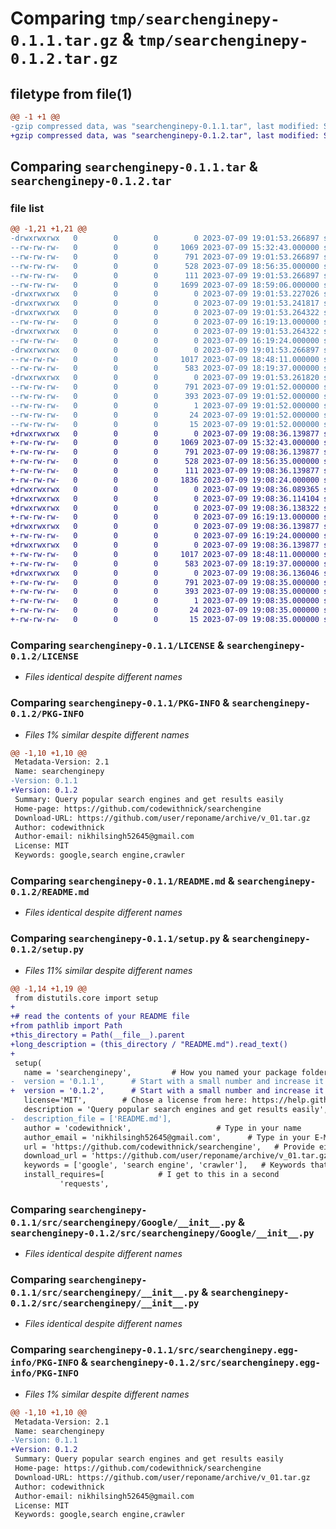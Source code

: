 # Comparing `tmp/searchenginepy-0.1.1.tar.gz` & `tmp/searchenginepy-0.1.2.tar.gz`

## filetype from file(1)

```diff
@@ -1 +1 @@
-gzip compressed data, was "searchenginepy-0.1.1.tar", last modified: Sun Jul  9 19:01:53 2023, max compression
+gzip compressed data, was "searchenginepy-0.1.2.tar", last modified: Sun Jul  9 19:08:36 2023, max compression
```

## Comparing `searchenginepy-0.1.1.tar` & `searchenginepy-0.1.2.tar`

### file list

```diff
@@ -1,21 +1,21 @@
-drwxrwxrwx   0        0        0        0 2023-07-09 19:01:53.266897 searchenginepy-0.1.1/
--rw-rw-rw-   0        0        0     1069 2023-07-09 15:32:43.000000 searchenginepy-0.1.1/LICENSE
--rw-rw-rw-   0        0        0      791 2023-07-09 19:01:53.266897 searchenginepy-0.1.1/PKG-INFO
--rw-rw-rw-   0        0        0      528 2023-07-09 18:56:35.000000 searchenginepy-0.1.1/README.md
--rw-rw-rw-   0        0        0      111 2023-07-09 19:01:53.266897 searchenginepy-0.1.1/setup.cfg
--rw-rw-rw-   0        0        0     1699 2023-07-09 18:59:06.000000 searchenginepy-0.1.1/setup.py
-drwxrwxrwx   0        0        0        0 2023-07-09 19:01:53.227026 searchenginepy-0.1.1/src/
-drwxrwxrwx   0        0        0        0 2023-07-09 19:01:53.241817 searchenginepy-0.1.1/src/searchenginepy/
-drwxrwxrwx   0        0        0        0 2023-07-09 19:01:53.264322 searchenginepy-0.1.1/src/searchenginepy/Brave/
--rw-rw-rw-   0        0        0        0 2023-07-09 16:19:13.000000 searchenginepy-0.1.1/src/searchenginepy/Brave/__init__.py
-drwxrwxrwx   0        0        0        0 2023-07-09 19:01:53.264322 searchenginepy-0.1.1/src/searchenginepy/DuckDuckGo/
--rw-rw-rw-   0        0        0        0 2023-07-09 16:19:24.000000 searchenginepy-0.1.1/src/searchenginepy/DuckDuckGo/__init__.py
-drwxrwxrwx   0        0        0        0 2023-07-09 19:01:53.266897 searchenginepy-0.1.1/src/searchenginepy/Google/
--rw-rw-rw-   0        0        0     1017 2023-07-09 18:48:11.000000 searchenginepy-0.1.1/src/searchenginepy/Google/__init__.py
--rw-rw-rw-   0        0        0      583 2023-07-09 18:19:37.000000 searchenginepy-0.1.1/src/searchenginepy/__init__.py
-drwxrwxrwx   0        0        0        0 2023-07-09 19:01:53.261820 searchenginepy-0.1.1/src/searchenginepy.egg-info/
--rw-rw-rw-   0        0        0      791 2023-07-09 19:01:52.000000 searchenginepy-0.1.1/src/searchenginepy.egg-info/PKG-INFO
--rw-rw-rw-   0        0        0      393 2023-07-09 19:01:52.000000 searchenginepy-0.1.1/src/searchenginepy.egg-info/SOURCES.txt
--rw-rw-rw-   0        0        0        1 2023-07-09 19:01:52.000000 searchenginepy-0.1.1/src/searchenginepy.egg-info/dependency_links.txt
--rw-rw-rw-   0        0        0       24 2023-07-09 19:01:52.000000 searchenginepy-0.1.1/src/searchenginepy.egg-info/requires.txt
--rw-rw-rw-   0        0        0       15 2023-07-09 19:01:52.000000 searchenginepy-0.1.1/src/searchenginepy.egg-info/top_level.txt
+drwxrwxrwx   0        0        0        0 2023-07-09 19:08:36.139877 searchenginepy-0.1.2/
+-rw-rw-rw-   0        0        0     1069 2023-07-09 15:32:43.000000 searchenginepy-0.1.2/LICENSE
+-rw-rw-rw-   0        0        0      791 2023-07-09 19:08:36.139877 searchenginepy-0.1.2/PKG-INFO
+-rw-rw-rw-   0        0        0      528 2023-07-09 18:56:35.000000 searchenginepy-0.1.2/README.md
+-rw-rw-rw-   0        0        0      111 2023-07-09 19:08:36.139877 searchenginepy-0.1.2/setup.cfg
+-rw-rw-rw-   0        0        0     1836 2023-07-09 19:08:24.000000 searchenginepy-0.1.2/setup.py
+drwxrwxrwx   0        0        0        0 2023-07-09 19:08:36.089365 searchenginepy-0.1.2/src/
+drwxrwxrwx   0        0        0        0 2023-07-09 19:08:36.114104 searchenginepy-0.1.2/src/searchenginepy/
+drwxrwxrwx   0        0        0        0 2023-07-09 19:08:36.138322 searchenginepy-0.1.2/src/searchenginepy/Brave/
+-rw-rw-rw-   0        0        0        0 2023-07-09 16:19:13.000000 searchenginepy-0.1.2/src/searchenginepy/Brave/__init__.py
+drwxrwxrwx   0        0        0        0 2023-07-09 19:08:36.139877 searchenginepy-0.1.2/src/searchenginepy/DuckDuckGo/
+-rw-rw-rw-   0        0        0        0 2023-07-09 16:19:24.000000 searchenginepy-0.1.2/src/searchenginepy/DuckDuckGo/__init__.py
+drwxrwxrwx   0        0        0        0 2023-07-09 19:08:36.139877 searchenginepy-0.1.2/src/searchenginepy/Google/
+-rw-rw-rw-   0        0        0     1017 2023-07-09 18:48:11.000000 searchenginepy-0.1.2/src/searchenginepy/Google/__init__.py
+-rw-rw-rw-   0        0        0      583 2023-07-09 18:19:37.000000 searchenginepy-0.1.2/src/searchenginepy/__init__.py
+drwxrwxrwx   0        0        0        0 2023-07-09 19:08:36.136046 searchenginepy-0.1.2/src/searchenginepy.egg-info/
+-rw-rw-rw-   0        0        0      791 2023-07-09 19:08:35.000000 searchenginepy-0.1.2/src/searchenginepy.egg-info/PKG-INFO
+-rw-rw-rw-   0        0        0      393 2023-07-09 19:08:35.000000 searchenginepy-0.1.2/src/searchenginepy.egg-info/SOURCES.txt
+-rw-rw-rw-   0        0        0        1 2023-07-09 19:08:35.000000 searchenginepy-0.1.2/src/searchenginepy.egg-info/dependency_links.txt
+-rw-rw-rw-   0        0        0       24 2023-07-09 19:08:35.000000 searchenginepy-0.1.2/src/searchenginepy.egg-info/requires.txt
+-rw-rw-rw-   0        0        0       15 2023-07-09 19:08:35.000000 searchenginepy-0.1.2/src/searchenginepy.egg-info/top_level.txt
```

### Comparing `searchenginepy-0.1.1/LICENSE` & `searchenginepy-0.1.2/LICENSE`

 * *Files identical despite different names*

### Comparing `searchenginepy-0.1.1/PKG-INFO` & `searchenginepy-0.1.2/PKG-INFO`

 * *Files 1% similar despite different names*

```diff
@@ -1,10 +1,10 @@
 Metadata-Version: 2.1
 Name: searchenginepy
-Version: 0.1.1
+Version: 0.1.2
 Summary: Query popular search engines and get results easily
 Home-page: https://github.com/codewithnick/searchengine
 Download-URL: https://github.com/user/reponame/archive/v_01.tar.gz
 Author: codewithnick
 Author-email: nikhilsingh52645@gmail.com
 License: MIT
 Keywords: google,search engine,crawler
```

### Comparing `searchenginepy-0.1.1/README.md` & `searchenginepy-0.1.2/README.md`

 * *Files identical despite different names*

### Comparing `searchenginepy-0.1.1/setup.py` & `searchenginepy-0.1.2/setup.py`

 * *Files 11% similar despite different names*

```diff
@@ -1,14 +1,19 @@
 from distutils.core import setup
+
+# read the contents of your README file
+from pathlib import Path
+this_directory = Path(__file__).parent
+long_description = (this_directory / "README.md").read_text()
+
 setup(
   name = 'searchenginepy',         # How you named your package folder (MyLib)
-  version = '0.1.1',      # Start with a small number and increase it with every change you make
+  version = '0.1.2',      # Start with a small number and increase it with every change you make
   license='MIT',        # Chose a license from here: https://help.github.com/articles/licensing-a-repository
   description = 'Query popular search engines and get results easily',   # Give a short description about your library
-  description_file = ['README.md'],
   author = 'codewithnick',                   # Type in your name
   author_email = 'nikhilsingh52645@gmail.com',      # Type in your E-Mail
   url = 'https://github.com/codewithnick/searchengine',   # Provide either the link to your github or to your website
   download_url = 'https://github.com/user/reponame/archive/v_01.tar.gz',    # I explain this later on
   keywords = ['google', 'search engine', 'crawler'],   # Keywords that define your package best
   install_requires=[            # I get to this in a second
           'requests',
```

### Comparing `searchenginepy-0.1.1/src/searchenginepy/Google/__init__.py` & `searchenginepy-0.1.2/src/searchenginepy/Google/__init__.py`

 * *Files identical despite different names*

### Comparing `searchenginepy-0.1.1/src/searchenginepy/__init__.py` & `searchenginepy-0.1.2/src/searchenginepy/__init__.py`

 * *Files identical despite different names*

### Comparing `searchenginepy-0.1.1/src/searchenginepy.egg-info/PKG-INFO` & `searchenginepy-0.1.2/src/searchenginepy.egg-info/PKG-INFO`

 * *Files 1% similar despite different names*

```diff
@@ -1,10 +1,10 @@
 Metadata-Version: 2.1
 Name: searchenginepy
-Version: 0.1.1
+Version: 0.1.2
 Summary: Query popular search engines and get results easily
 Home-page: https://github.com/codewithnick/searchengine
 Download-URL: https://github.com/user/reponame/archive/v_01.tar.gz
 Author: codewithnick
 Author-email: nikhilsingh52645@gmail.com
 License: MIT
 Keywords: google,search engine,crawler
```


